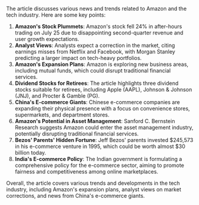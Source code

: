 The article discusses various news and trends related to Amazon and the tech industry. Here are some key points:

1. **Amazon's Stock Plummets**: Amazon's stock fell 24% in after-hours trading on July 25 due to disappointing second-quarter revenue and user growth expectations.
2. **Analyst Views**: Analysts expect a correction in the market, citing earnings misses from Netflix and Facebook, with Morgan Stanley predicting a larger impact on tech-heavy portfolios.
3. **Amazon's Expansion Plans**: Amazon is exploring new business areas, including mutual funds, which could disrupt traditional financial services.
4. **Dividend Stocks for Retirees**: The article highlights three dividend stocks suitable for retirees, including Apple (AAPL), Johnson & Johnson (JNJ), and Procter & Gamble (PG).
5. **China's E-commerce Giants**: Chinese e-commerce companies are expanding their physical presence with a focus on convenience stores, supermarkets, and department stores.
6. **Amazon's Potential in Asset Management**: Sanford C. Bernstein Research suggests Amazon could enter the asset management industry, potentially disrupting traditional financial services.
7. **Bezos' Parents' Hidden Fortune**: Jeff Bezos' parents invested $245,573 in his e-commerce venture in 1995, which could be worth almost $30 billion today.
8. **India's E-commerce Policy**: The Indian government is formulating a comprehensive policy for the e-commerce sector, aiming to promote fairness and competitiveness among online marketplaces.

Overall, the article covers various trends and developments in the tech industry, including Amazon's expansion plans, analyst views on market corrections, and news from China's e-commerce giants.
